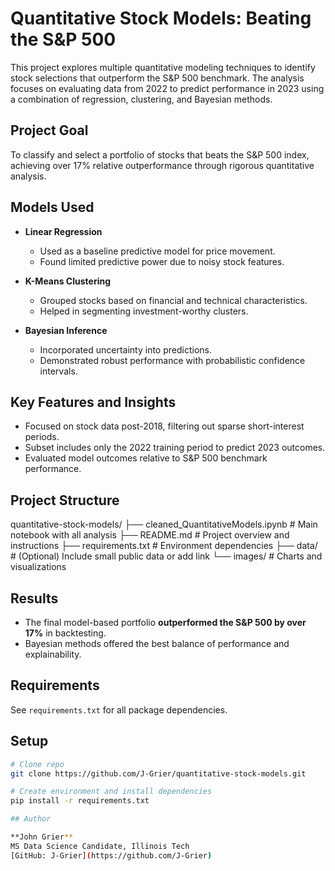 # Quantitative Stock Models: Beating the S&P 500

This project explores multiple quantitative modeling techniques to identify stock selections that outperform the S&P 500 benchmark. The analysis focuses on evaluating data from 2022 to predict performance in 2023 using a combination of regression, clustering, and Bayesian methods.

## Project Goal

To classify and select a portfolio of stocks that beats the S&P 500 index, achieving over 17% relative outperformance through rigorous quantitative analysis.

## Models Used

- **Linear Regression**
  - Used as a baseline predictive model for price movement.
  - Found limited predictive power due to noisy stock features.

- **K-Means Clustering**
  - Grouped stocks based on financial and technical characteristics.
  - Helped in segmenting investment-worthy clusters.

- **Bayesian Inference**
  - Incorporated uncertainty into predictions.
  - Demonstrated robust performance with probabilistic confidence intervals.

## Key Features and Insights

- Focused on stock data post-2018, filtering out sparse short-interest periods.
- Subset includes only the 2022 training period to predict 2023 outcomes.
- Evaluated model outcomes relative to S&P 500 benchmark performance.

## Project Structure

quantitative-stock-models/ ├── cleaned_QuantitativeModels.ipynb # Main notebook with all analysis ├── README.md # Project overview and instructions ├── requirements.txt # Environment dependencies ├── data/ # (Optional) Include small public data or add link └── images/ # Charts and visualizations

## Results

- The final model-based portfolio **outperformed the S&P 500 by over 17%** in backtesting.
- Bayesian methods offered the best balance of performance and explainability.

## Requirements

See `requirements.txt` for all package dependencies.

## Setup

```bash
# Clone repo
git clone https://github.com/J-Grier/quantitative-stock-models.git

# Create environment and install dependencies
pip install -r requirements.txt

## Author

**John Grier**  
MS Data Science Candidate, Illinois Tech  
[GitHub: J-Grier](https://github.com/J-Grier)
